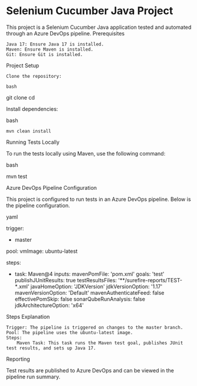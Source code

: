 # Selenium Cucumber Java Project

This project is a Selenium Cucumber Java application tested and automated through an Azure DevOps pipeline.
Prerequisites

    Java 17: Ensure Java 17 is installed.
    Maven: Ensure Maven is installed.
    Git: Ensure Git is installed.

Project Setup

    Clone the repository:

    bash

git clone <repository-url>
cd <repository-directory>

Install dependencies:

bash

    mvn clean install

Running Tests Locally

To run the tests locally using Maven, use the following command:

bash

mvn test

Azure DevOps Pipeline Configuration

This project is configured to run tests in an Azure DevOps pipeline. Below is the pipeline configuration.

yaml

trigger:
- master

pool:
  vmImage: ubuntu-latest

steps:
- task: Maven@4
  inputs:
    mavenPomFile: 'pom.xml'
    goals: 'test'
    publishJUnitResults: true
    testResultsFiles: '**/surefire-reports/TEST-*.xml'
    javaHomeOption: 'JDKVersion'
    jdkVersionOption: '1.17'
    mavenVersionOption: 'Default'
    mavenAuthenticateFeed: false
    effectivePomSkip: false
    sonarQubeRunAnalysis: false
    jdkArchitectureOption: 'x64'

Steps Explanation

    Trigger: The pipeline is triggered on changes to the master branch.
    Pool: The pipeline uses the ubuntu-latest image.
    Steps:
        Maven Task: This task runs the Maven test goal, publishes JUnit test results, and sets up Java 17.

Reporting

Test results are published to Azure DevOps and can be viewed in the pipeline run summary.
